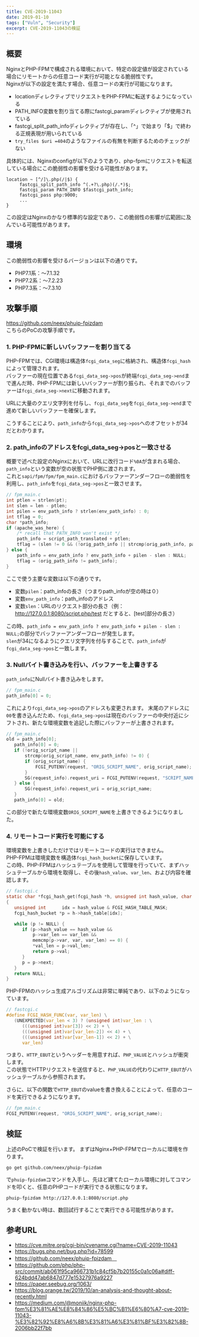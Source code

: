 ```yaml
---
title: CVE-2019-11043
date: 2019-01-10
tags: ["Vuln", "Security"]
excerpt: CVE-2019-11043の検証 
---
```


## 概要
NginxとPHP-FPMで構成される環境において、特定の設定値が設定されている場合にリモートからの任意コード実行が可能となる脆弱性です。  
Nginxが以下の設定を満たす場合、任意コードの実行が可能になります。

- locationディレクティブでリクエストをPHP-FPMに転送するようになっている
- PATH_INFO変数を割り当てる際にfastcgi_paramディレクティブが使用されている
- fastcgi_split_path_infoディレクティブが存在し、「^」で始まり「$」で終わる正規表現が用いられている
- `try_files $uri =404`のようなファイルの有無を判断するためのチェックがない

具体的には、Nginxのconfigが以下のようであり、php-fpmにリクエストを転送している場合にこの脆弱性の影響を受ける可能性があります。
```
location ~ [^/]\.php(/|$) {
     fastcgi_split_path_info ^(.+?\.php)(/.*)$;
     fastcgi_param PATH_INFO $fastcgi_path_info;
     fastcgi_pass php:9000;
     ...
}
```
この設定はNginxのかなり標準的な設定であり、この脆弱性の影響が広範囲に及んでいる可能性があります。

## 環境
この脆弱性の影響を受けるバージョンは以下の通りです。

- PHP7.1系：〜7.1.32  
- PHP7.2系：〜7.2.23  
- PHP7.3系：〜7.3.10  

## 攻撃手順
https://github.com/neex/phuip-fpizdam  
こちらのPoCの攻撃手順です。

### 1. PHP-FPMに新しいバッファーを割り当てる

PHP-FPMでは、CGI環境は構造体`fcgi_data_seg`に格納され、構造体`fcgi_hash`によって管理されます。  
バッファーの現在位置である`fcgi_data_seg->pos`が終端`fcgi_data_seg->end`まで進んだ時、PHP-FPMには新しいバッファーが割り振られ、それまでのバッファーは`fcgi_data_seg->next`に移動されます。

URLに大量のクエリ文字列を付与し、`fcgi_data_seg`を`fcgi_data_seg->end`まで進めて新しいバッファーを確保します。

こうすることにより、`path_info`から`fcgi_data_seg->pos`へのオフセットが34だとわかります。


### 2. path_infoのアドレスをfcgi_data_seg->posと一致させる

概要で述べた設定のNginxにおいて、URLに改行コード`%0A`が含まれる場合、`path_info`という変数が空の状態でPHP側に渡されます。  
これと`sapi/fpm/fpm/fpm_main.c`におけるバッファーアンダーフローの脆弱性を利用し、`path_info`を`fcgi_data_seg->pos`と一致させます。  

```c
// fpm_main.c
int ptlen = strlen(pt);
int slen = len - ptlen;
int pilen = env_path_info ? strlen(env_path_info) : 0;
int tflag = 0;
char *path_info;
if (apache_was_here) {
    /* recall that PATH_INFO won't exist */
    path_info = script_path_translated + ptlen;
    tflag = (slen != 0 && (!orig_path_info || strcmp(orig_path_info, path_info) != 0));
} else {
    path_info = env_path_info ? env_path_info + pilen - slen : NULL;
    tflag = (orig_path_info != path_info);
}
```
ここで使う主要な変数は以下の通りです。  

- 変数`pilen`：path_infoの長さ（つまりpath_infoが空の時は０）  
- 変数`env_path_info`：path_infoのアドレス  
- 変数`slen`：URLのリクエスト部分の長さ（例：http://127.0.0.1:8080/script.php/test だとすると、[test]部分の長さ）
  
この時、`path_info = env_path_info ? env_path_info + pilen - slen : NULL;`の部分でバッファーアンダーフローが発生します。  
`slen`が34になるようにクエリ文字列を付与することで、`path_info`が`fcgi_data_seg->pos`と一致します。

### 3. Nullバイト書き込みを行い、バッファーを上書きする

`path_info`にNullバイト書き込みをします。  

```c
// fpm_main.c
path_info[0] = 0;
```
これにより`fcgi_data_seg->pos`のアドレスも変更されます。
末尾のアドレスに`00`を書き込んだため、`fcgi_data_seg->pos`は現在のバッファーの中央付近にシフトされ、新たな環境変数を追記した際にバッファーが上書きされます。　　

```c
// fpm_main.c
old = path_info[0];
   path_info[0] = 0;
   if (!orig_script_name ||
       strcmp(orig_script_name, env_path_info) != 0) {
       if (orig_script_name) {
           FCGI_PUTENV(request, "ORIG_SCRIPT_NAME", orig_script_name);
       }
       SG(request_info).request_uri = FCGI_PUTENV(request, "SCRIPT_NAME", env_path_info);
   } else {
       SG(request_info).request_uri = orig_script_name;
   }
   path_info[0] = old;
```
この部分で新たな環境変数`ORIG_SCRIPT_NAME`を上書きできるようになりました。

### 4. リモートコード実行を可能にする
環境変数を上書きしただけではリモートコードの実行はできません。  
PHP-FPMは環境変数を構造体`fcgi_hash_bucket`に保存しています。  
この時、PHP-FPMはハッシュテーブルを使用して管理を行っていて、まずハッシュテーブルから環境を取得し、その後`hash_value`、`var_len`、および内容を確認します。   

``` c
// fastcgi.c
static char *fcgi_hash_get(fcgi_hash *h, unsigned int hash_value, char *var, unsigned int var_len, unsigned int *val_len)
{
   unsigned int      idx = hash_value & FCGI_HASH_TABLE_MASK;
   fcgi_hash_bucket *p = h->hash_table[idx];

   while (p != NULL) {
      if (p->hash_value == hash_value &&
          p->var_len == var_len &&
          memcmp(p->var, var, var_len) == 0) {
          *val_len = p->val_len;
          return p->val;
      }
      p = p->next;
   }
   return NULL;
}
```

PHP-FPMのハッシュ生成アルゴリズムは非常に単純であり、以下のようになっています。  

```c
// fastcgi.c
#define FCGI_HASH_FUNC(var, var_len) \
   (UNEXPECTED(var_len < 3) ? (unsigned int)var_len : \
      (((unsigned int)var[3]) << 2) + \
      (((unsigned int)var[var_len-2]) << 4) + \
      (((unsigned int)var[var_len-1]) << 2) + \
      var_len)
```

つまり、`HTTP_EBUT`というヘッダーを用意すれば、`PHP_VALUE`とハッシュが衝突します。  
この状態でHTTPリクエストを送信すると、`PHP_VALUE`の代わりに`HTTP_EBUT`がハッシュテーブルから参照されます。

さらに、以下の関数で`HTTP_EBUT`のvalueを書き換えることによって、任意のコードを実行できるようになります。  

```c
// fpm_main.c
FCGI_PUTENV(request, "ORIG_SCRIPT_NAME", orig_script_name);
```

## 検証
上述のPoCで検証を行います。
まずはNginx+PHP-FPMでローカルに環境を作ります。

```
go get github.com/neex/phuip-fpizdam
```
で`phuip-fpizdam`コマンドを入手し、先ほど建てたローカル環境に対してコマンドを叩くと、任意のPHPコードが実行できる状態になります。
```
phuip-fpizdam http://127.0.0.1:8080/script.php
```

うまく動かない時は、数回試行することで実行できる可能性があります。

## 参考URL

- https://cve.mitre.org/cgi-bin/cvename.cgi?name=CVE-2019-11043  
- https://bugs.php.net/bug.php?id=78599
- https://github.com/neex/phuip-fpizdam　
- https://github.com/php/php-src/commit/ab061f95ca966731b1c84cf5b7b20155c0a1c06a#diff-624bdd47ab6847d777e15327976a9227
- https://paper.seebug.org/1063/
- https://blog.orange.tw/2019/10/an-analysis-and-thought-about-recently.html
- https://medium.com/@moniik/nginx-php-fpm%E3%81%AE%E8%84%86%E5%BC%B1%E6%80%A7-cve-2019-11043-%E3%82%92%E8%A6%8B%E3%81%A6%E3%81%BF%E3%82%8B-2006bb22f7bb


